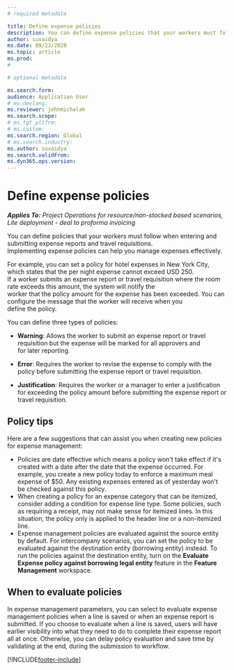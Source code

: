 ```yaml
---
# required metadata

title: Define expense policies
description: You can define expense policies that your workers must follow when entering and submitting expense reports and travel requisitions. 
author: suvaidya
ms.date: 09/23/2020
ms.topic: article
ms.prod: 
#

# optional metadata

ms.search.form:  
audience: Application User
# ms.devlang: 
ms.reviewer: johnmichalak
ms.search.scope: 
# ms.tgt_pltfrm: 
# ms.custom: 
ms.search.region: Global
# ms.search.industry: 
ms.author: suvaidya
ms.search.validFrom: 
ms.dyn365.ops.version: 
---
```


# Define expense policies

_**Applies To:** Project Operations for resource/non-stocked based scenarios, Lite deployment - deal to proforma invoicing_

You can define policies that your workers must follow when entering and submitting expense reports and travel requisitions. 		
Implementing expense policies can help you manage expenses effectively. 		

For example, you can set a policy for hotel expenses in New York City, which states that the per night expense cannot exceed USD 250. 		
If a worker submits an expense report or travel requisition where the room rate exceeds this amount, the system will notify the 		
worker that the policy amount for the expense has been exceeded. You can configure the message that the worker will receive when you 		
define the policy. 		
		
You can define three types of policies: 		
		
- **Warning**: Allows the worker to submit an expense report or travel requisition but the expense will be marked for all approvers and 		
  for later reporting.        

- **Error**: Requires the worker to revise the expense to comply with the policy before submitting the expense report or travel requisition. 		
 
 - **Justification**: Requires the worker or a manager to enter a justification for exceeding the policy amount before submitting the expense report or travel requisition.        

## Policy tips
Here are a few suggestions that can assist you when creating new policies for expense management: 

- Policies are date effective which means a policy won't take effect if it's created with a date after the date that the expense occurred. For example, you create a new policy today to enforce a maximum meal expense of $50. Any existing expenses entered as of yesterday won't be checked against this policy.
- When creating a policy for an expense category that can be itemized, consider adding a condition for expense line type. Some policies, such as requiring a receipt, may not make sense for itemized lines. In this situation, the policy only is applied to the header line or a non-itemized line. 
- Expense management policies are evaluated against the source entity by default. For intercompany scenarios, you can set the policy to be evaluated against the destination entity (borrowing entity) instead. To run the policies against the destination entity, turn on the **Evaluate Expense policy against borrowing legal entity** feature in the **Feature Management** workspace.

## When to evaluate policies

In expense management parameters, you can select to evaluate expense management policies when a line is saved or when an expense report is submitted. If you choose to evaluate when a line is saved, users will have earlier visibility into what they need to do to complete their expense report all at once. Otherwise, you can delay policy evaluation and save time by validating at the end, during the submission to workflow.


[!INCLUDE[footer-include](../includes/footer-banner.md)]